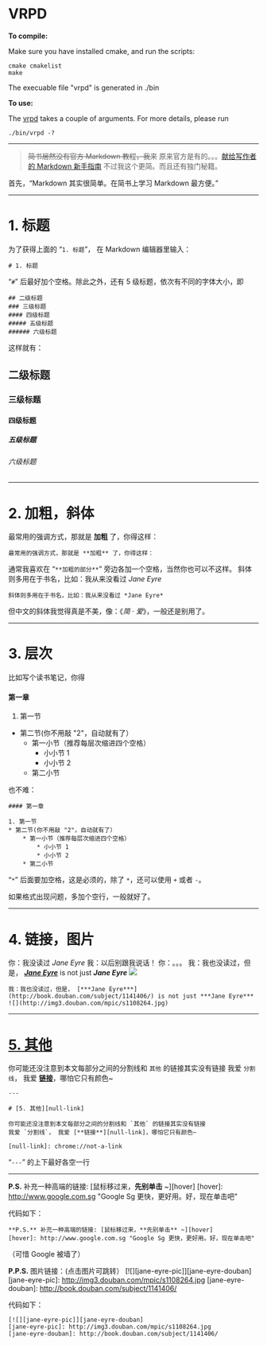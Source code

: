 # VRPD

**To compile:**

Make sure you have installed cmake, and run the scripts:
~~~
cmake cmakelist
make
~~~
The execuable file "vrpd" is generated in ./bin

**To use:**

The [vrpd]( chrome://not-a-link) takes a couple of arguments. For more details, please run
~~~
./bin/vrpd -?
~~~

---

> ~~简书居然没有官方 Markdown 教程，我来~~
原来官方是有的。。。[献给写作者的 Markdown 新手指南][official_md_guide]
不过我这个更简。而且还有独门秘籍。

首先，“Markdown 其实很简单。在简书上学习 Markdown 最方便。”

[official_md_guide]: http://jianshu.io/p/q81RER



---

# 1. 标题

为了获得上面的 “`1. 标题`”， 在 Markdown 编辑器里输入：

~~~
# 1. 标题
~~~

“`#`” 后最好加个空格。除此之外，还有 5 级标题，依次有不同的字体大小，即

~~~
## 二级标题
### 三级标题
#### 四级标题
##### 五级标题
###### 六级标题
~~~

这样就有：

## 二级标题
### 三级标题
#### 四级标题
##### 五级标题
###### 六级标题



---

# 2. 加粗，斜体

最常用的强调方式，那就是 **加粗** 了，你得这样：

~~~
最常用的强调方式，那就是 **加粗** 了，你得这样：
~~~

通常我喜欢在 “`**加粗的部分**`” 旁边各加一个空格，当然你也可以不这样。
斜体则多用在于书名，比如：我从来没看过 *Jane Eyre*

~~~
斜体则多用在于书名，比如：我从来没看过 *Jane Eyre*
~~~

但中文的斜体我觉得真是不美，像：《*简 · 爱*》，一般还是别用了。



---

# 3. 层次

比如写个读书笔记，你得

#### 第一章

1. 第一节
* 第二节(你不用敲 "2"，自动就有了）
    * 第一小节（推荐每层次缩进四个空格）
        * 小小节 1
        * 小小节 2
    * 第二小节

也不难：

~~~
#### 第一章

1. 第一节
* 第二节(你不用敲 "2"，自动就有了）
    * 第一小节（推荐每层次缩进四个空格）
        * 小小节 1
        * 小小节 2
    * 第二小节
~~~

“`*`” 后面要加空格，这是必须的，除了 `*`，还可以使用 `+` 或者 `-`。

如果格式出现问题，多加个空行，一般就好了。



---

# 4. 链接，图片

你：我没读过 *Jane Eyre*
我：以后别跟我说话！
你：。。。
我：我也没读过，但是， [***Jane Eyre***](http://book.douban.com/subject/1141406/) is not just ***Jane Eyre***
![](http://img3.douban.com/mpic/s1108264.jpg)

~~~
我：我也没读过，但是， [***Jane Eyre***](http://book.douban.com/subject/1141406/) is not just ***Jane Eyre***
![](http://img3.douban.com/mpic/s1108264.jpg)
~~~



---

# [5. 其他][null-link]

你可能还没注意到本文每部分之间的分割线和 `其他` 的链接其实没有链接
我爱 `分割线`， 我爱 [**链接**][null-link]，哪怕它只有颜色~

[null-link]: chrome://not-a-link

~~~
---

# [5. 其他][null-link]

你可能还没注意到本文每部分之间的分割线和 `其他` 的链接其实没有链接
我爱 `分割线`， 我爱 [**链接**][null-link]，哪怕它只有颜色~

[null-link]: chrome://not-a-link
~~~

“`---`” 的上下最好各空一行

---

**P.S.** 补充一种高端的链接: [鼠标移过来，**先别单击** ~][hover]
[hover]: http://www.google.com.sg "Google Sg 更快，更好用。好，现在单击吧"

代码如下：

~~~
**P.S.** 补充一种高端的链接: [鼠标移过来，**先别单击** ~][hover]
[hover]: http://www.google.com.sg "Google Sg 更快，更好用。好，现在单击吧"
~~~

（可惜 Google 被墙了）

**P.P.S.** 图片链接：(点击图片可跳转）
[![][jane-eyre-pic]][jane-eyre-douban]
[jane-eyre-pic]: http://img3.douban.com/mpic/s1108264.jpg
[jane-eyre-douban]: http://book.douban.com/subject/1141406/

代码如下： 
```
[![][jane-eyre-pic]][jane-eyre-douban]
[jane-eyre-pic]: http://img3.douban.com/mpic/s1108264.jpg
[jane-eyre-douban]: http://book.douban.com/subject/1141406/
```

